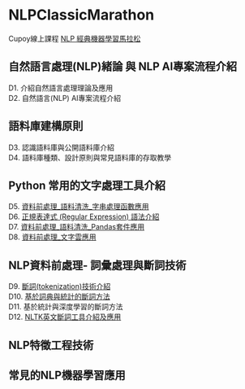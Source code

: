 # NLPClassicMarathon
Cupoy線上課程 [NLP 經典機器學習馬拉松](https://www.cupoy.com/marathon/NLP_ML)
## 自然語言處理(NLP)緒論 與 NLP AI專案流程介紹
D1. 介紹自然語言處理理論及應用  
D2. 自然語言(NLP) AI專案流程介紹  
## 語料庫建構原則
D3. 認識語料庫與公開語料庫介紹  
D4. 語料庫種類、設計原則與常見語料庫的存取教學  
## Python 常用的文字處理工具介紹
D5. [資料前處理_語料清洗_字串處理函數應用](https://github.com/sung-yi-wang/NLPClassicMarathon/tree/main/D005)  
D6. [正規表達式 (Regular Expression) 語法介紹](https://github.com/sung-yi-wang/NLPClassicMarathon/tree/main/D006)  
D7. [資料前處理_語料清洗_Pandas套件應用](https://github.com/sung-yi-wang/NLPClassicMarathon/tree/main/D007)  
D8. [資料前處理_文字雲應用](https://github.com/sung-yi-wang/NLPClassicMarathon/tree/main/D008)  
## NLP資料前處理- 詞彙處理與斷詞技術
D9. [斷詞(tokenization)技術介紹](https://github.com/sung-yi-wang/NLPClassicMarathon/tree/main/D009)  
D10. [基於詞典與統計的斷詞方法](https://github.com/sung-yi-wang/NLPClassicMarathon/tree/main/D010)  
D11. 基於統計與深度學習的斷詞方法  
D12. [NLTK英文斷詞工具介紹及應用](https://github.com/sung-yi-wang/NLPClassicMarathon/tree/main/D012)  
## NLP特徵工程技術
## 常見的NLP機器學習應用
